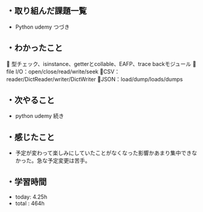 ## ・取り組んだ課題一覧
- Python udemy つづき


## ・わかったこと
📝 型チェック、isinstance、getterとcollable、EAFP、trace backモジュール
📂file I/O：open/close/read/write/seek
📄CSV：reader/DictReader/writer/DictWriter
🔧JSON：load/dump/loads/dumps

## ・次やること
- python udemy 続き

## ・感じたこと
- 予定が変わって楽しみにしていたことがなくなった影響かあまり集中できなかった。急な予定変更は苦手。

## ・学習時間
- today:   4.25h
- total  : 464h

